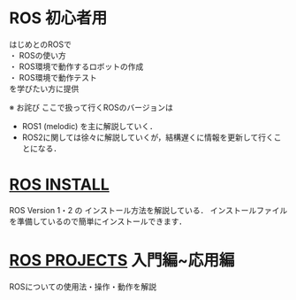 # ROS 初心者用
はじめとのROSで \
・ ROSの使い方 \
・ ROS環境で動作するロボットの作成 \
・ ROS環境で動作テスト \
を学びたい方に提供

※ お詫び
ここで扱って行くROSのバージョンは
* ROS1 (melodic)
を主に解説していく．
* ROS2に関しては徐々に解説していくが，結構遅くに情報を更新して行くことになる．
# [ROS INSTALL](./installer/)
ROS Version 1・2 の インストール方法を解説している．
インストールファイルを準備しているので簡単にインストールできます．

# [ROS PROJECTS](./projects/) 入門編~応用編
ROSについての使用法・操作・動作を解説